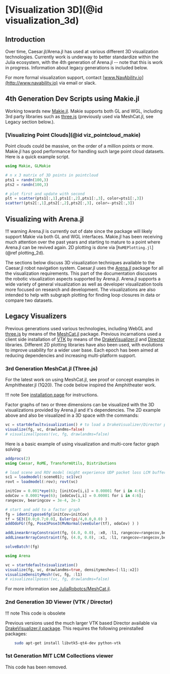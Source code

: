 # [Visualization 3D](@id visualization_3d)

## Introduction

Over time, Caesar.jl/Arena.jl has used at various different 3D visualization technologies.  Currently work is underway to better standardize within the Julia ecosystem, with the 4th generation of Arena.jl -- note that this is work in progress.  Information about legacy generations is included below.

For more formal visualization support, contact [www.NavAbility.io](http://www.navability.io) via email or slack. 
## 4th Generation Dev Scripts using Makie.jl

Working towards new [Makie.jl](https://github.com/JuliaPlots/Makie.jl).  Makie supports both GL and WGL, including 3rd party libraries such as [three.js](https://threejs.org/) (previously used via MeshCat.jl, see Legacy section below.).
### [Visualizing Point Clouds](@id viz_pointcloud_makie)

Point clouds could be massive, on the order of a million points or more.  Makie.jl has good performance for handling such large point cloud datasets.  Here is a quick example script.
```julia
using Makie, GLMakie

# n x 3 matrix of 3D points in pointcloud
pts1 = randn(100,3)
pts2 = randn(100,3)

# plot first and update with second
plt = scatter(pts1[:,1],pts1[:,2],pts1[:,3], color=pts1[:,3])
scatter!(pts2[:,1],pts2[:,2],pts2[:,3], color=-pts2[:,3])
```
## Visualizing with Arena.jl

!!! warning
    Arena.jl is currently out of date since the package will likely support Makie via both GL and WGL interfaces.  Makie.jl has been receiving much attention over the past years and starting to mature to a point where Arena.jl can be revived again.  2D plotting is done via [`RoMEPlotting.jl`](@ref plotting_2d).

The sections below discuss 3D visualization techniques available to the Caesar.jl robot navigation system.
Caesar.jl uses the [Arena.jl](https://github.com/dehann/Arena.jl) package for all the visualization requirements.  This part of the documentation discusses the robotic visualization aspects supported by Arena.jl.
Arena.jl supports a wide variety of general visualization as well as developer visualization tools more focused on research and development.
The visualizations are also intended to help with subgraph plotting for finding loop closures in data or compare two datasets.

## Legacy Visualizers

Previous generations used various technologies, including WebGL and [three.js](https://threejs.org/) by means of the [MeshCat.jl](https://github.com/rdeits/MeshCat.jl) package.
Previous incarnations used a client side installation of [VTK](https://www.vtk.org/)  by means of the [DrakeVisualizer.jl](https://github.com/rdeits/DrakeVisualizer.jl) and [Director](https://github.com/RobotLocomotion/director) libraries.
Different 2D plotting libraries have also been used, with evolutions to improve usability for a wider user base.
Each epoch has been aimed at reducing dependencies and increasing multi-platform support.

### 3rd Generation MeshCat.jl (Three.js)


For the latest work on using MeshCat.jl, see proof or concept examples in Amphitheater.jl (1Q20).  The code below inspired the Amphitheater work.

!!! note
    See [installation page](https://juliarobotics.org/Caesar.jl/latest/installation_environment/#Install-Visualization-Tools-1) for instructions.

Factor graphs of two or three dimensions can be visualized with the 3D visualizations provided by Arena.jl and it's dependencies.
The 2D example above and also be visualized in a 3D space with the commands:
```julia
vc = startdefaultvisualization() # to load a DrakeVisualizer/Director process instance
visualize(fg, vc, drawlandms=false)
# visualizeallposes!(vc, fg, drawlandms=false)
```  

Here is a basic example of using visualization and multi-core factor graph solving:
```julia
addprocs(2)
using Caesar, RoME, TransformUtils, Distributions

# load scene and ROV model (might experience UDP packet loss LCM buffer not set)
sc1 = loadmodel(:scene01); sc1(vc)
rovt = loadmodel(:rov); rovt(vc)

initCov = 0.001*eye(6); [initCov[i,i] = 0.00001 for i in 4:6];
odoCov = 0.0001*eye(6); [odoCov[i,i] = 0.00001 for i in 4:6];
rangecov, bearingcov = 3e-4, 2e-3

# start and add to a factor graph
fg = identitypose6fg(initCov=initCov)
tf = SE3([0.0;0.7;0.0], Euler(pi/4,0.0,0.0) )
addOdoFG!(fg, Pose3Pose3(MvNormal(veeEuler(tf), odoCov) ) )

addLinearArrayConstraint(fg, (4.0, 0.0), :x0, :l1, rangecov=rangecov,bearingcov=bearingcov)
addLinearArrayConstraint(fg, (4.0, 0.0), :x1, :l1, rangecov=rangecov,bearingcov=bearingcov)

solveBatch!(fg)

using Arena

vc = startdefaultvisualization()
visualize(fg, vc, drawlandms=true, densitymeshes=[:l1;:x2])
visualizeDensityMesh!(vc, fg, :l1)
# visualizeallposes!(vc, fg, drawlandms=false)
```

For more information see [JuliaRobotcs/MeshCat.jl](https://github.com/rdeits/MeshCat.jl).

### 2nd Generation 3D Viewer (VTK / Director)

!!! note
    This code is obsolete

Previous versions used the much larger VTK based Director available via [DrakeVisualizer.jl package](https://github.com/rdeits/DrakeVisualizer.jl).  This requires the following preinstalled packages:
```bash
    sudo apt-get install libvtk5-qt4-dev python-vtk
```

### 1st Generation MIT LCM Collections viewer

This code has been removed.
